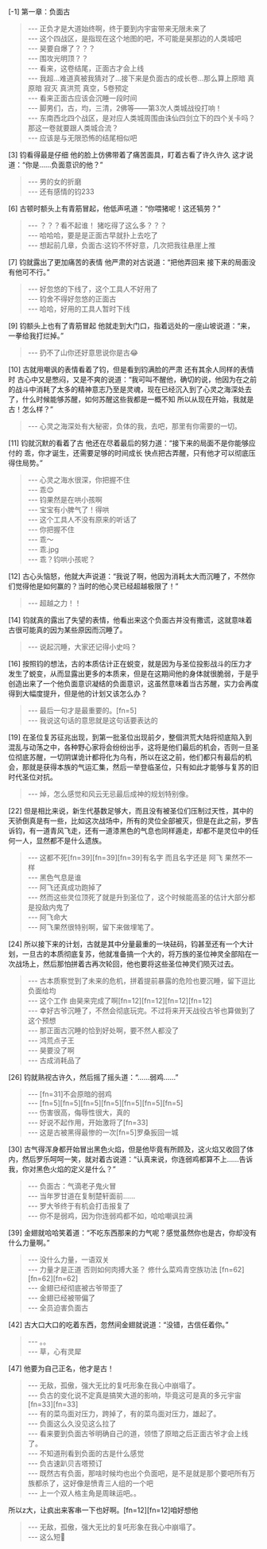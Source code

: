 
[-1] 第一章：负面古
>--- 正负才是大道始终啊，终于要到内宇宙带来无限未来了<br>
>--- 这个四战区，是指现在这个地图的吧，不可能是昊那边的人类城吧<br>
>--- 昊要自爆了？？？<br>
>--- 围攻光明顶？？<br>
>--- 看来，这卷结尾，正面古才会上线<br>
>--- 我超…难道真被我猜对了…接下来是负面古的成长卷…那么算上原暗 真原暗 寂灭 真洪荒 真空，5卷预定<br>
>--- 看来正面古应该会沉睡一段时间<br>
>--- 脚男们，古，均，三清，2佛等——第3次人类城战役打响！<br>
>--- 东南西北四个战区，是对应人类城周围由诛仙四剑立下的四个关卡吗？那这一卷就要跟人类城合流？<br>
>--- 应该是与无限恐怖的结尾相似吧<br>

[3] 钧看得最是仔细 他的脸上仿佛带着了痛苦面具，盯着古看了许久许久 这才说道：“你是……负面意识的他？”
>--- 男的女的折磨<br>
>--- 还有感情的钧233<br>

[6] 古顿时额头上有青筋冒起，他低声吼道：“你喂猪呢！这还犒劳？”
>--- ？？？看不起谁！  猪吃得了这么多？？？<br>
>--- 哈哈哈，要是是正面古早就扑上去吃了<br>
>--- 想起前几章，负面古:这钧不怀好意，几次把我往悬崖上推<br>

[7] 钧就露出了更加痛苦的表情 他严肃的对古说道：“把他弄回来 接下来的局面没有他可不行。”
>--- 好忽悠的下线了，这个工具人不好用了<br>
>--- 钧舍不得好忽悠的正面古<br>
>--- 哈哈，好用的工具人暂时下线<br>

[9] 钧额头上也有了青筋冒起 他就走到大门口，指着远处的一座山坡说道：“来，一拳给我打烂掉。”
>--- 扔不了山你还好意思说你是古😂<br>

[10] 古就用嘲讽的表情看着了钧，但是看到钧满脸的严肃 还有其余人同样的表情时 古心中又是憋闷，又是不爽的说道：“我可叫不醒他，确切的说，他因为在之前的战斗中消耗了太多的精神意志乃至是灵魂，现在已经沉入到了心灵之海深处去了，什么时候能够苏醒，如何苏醒这些我都是一概不知 所以从现在开始，我就是古！怎么样？”
>--- 心灵之海深处有大秘密，负体的我，去吧，那里有你需要的一切。<br>

[11] 钧就沉默的看着了古 他还在尽着最后的努力道：“接下来的局面不是你能够应付的 乖，你才诞生，还需要足够的时间成长 快点把古弄醒，只有他才可以彻底压得住局势。”
>--- 心灵之海水很深，你把握不住<br>
>--- 乖😊<br>
>--- 钧果然是在哄小孩啊<br>
>--- 宝宝有小脾气了！得哄<br>
>--- 这个工具人不没有原来的听话了<br>
>--- 你把握不住<br>
>--- 乖～<br>
>--- 乖.jpg<br>
>--- 乖？钧哄小孩呢？<br>

[12] 古心头恼怒，他就大声说道：“我说了啊，他因为消耗太大而沉睡了，不然你们觉得他是如何赢的？当时的他心灵已经超越极限了！”
>--- 超越之力！！<br>

[14] 钧就真的露出了失望的表情，他看出来这个负面古并没有撒谎，这就意味着古很可能真的因为某些原因而沉睡了。
>--- 说起沉睡，大家还记得小史吗？<br>

[16] 按照钧的想法，古的本质估计正在蜕变，就是因为与圣位投影战斗的压力才发生了蜕变，从而显露出更多的本质来，但是在这期间他的身体就很脆弱，于是乎创造出来了一个他负面意识凝结的负面意识，这虽然意味着当古苏醒，实力会再度得到大幅度提升，但是他的计划又该怎么办？
>--- 最后一句才是最重要的。[fn=5]<br>
>--- 我说这句话的意思就是这句话要表达的<br>

[19] 在圣位复苏征兆出现，到第一批圣位出现前夕，整個洪荒大陆将彻底陷入到混乱与动荡之中，各种野心家将会纷纷出手，这将是他们最后的机会，否则一旦圣位彻底苏醒，一切阴谋诡计都将化为乌有，所以在这之前，他们都只有最后的机会，那就是获得本族的气运汇集，然后一举登临圣位，只有如此才能够与复苏的旧时代圣位对抗。
>--- 焯，怎么感觉和风云无忌最后成神的规划特别像。<br>

[22] 但是相比来说，新生代基数足够大，而且没有被圣位们压制过天性，其中的天骄倒真是有一些，比如这次战场中，所有的灵位全部被灭，但是在此之前，罗告诉钧，有一道青风飞走，还有一道漆黑色的气息也同样遁走，却都不是灵位中的任何一人，显然都不是什么遗族。
>--- 这都不死[fn=39][fn=39][fn=39]有名字  而且名字还是 阿飞  果然不一样<br>
>--- 黑色气息是谁<br>
>--- 阿飞还真成功跑掉了<br>
>--- 然而这些灵位顶死了就是升到圣位了，这个时候能高圣的估计大部分都是投敌内鬼了<br>
>--- 阿飞命大<br>
>--- 阿飞果然很特别啊，留下来做埋笔了。<br>

[24] 所以接下来的计划，古就是其中分量最重的一块砝码，钧甚至还有一个大计划，一旦古的本质彻底复苏，他就准备搞一个大的，将万族的圣位神灵全部陷在一次战场上，然后那怕拼着古再次轮回，他也要将这些圣位神灵们陨灭过去。
>--- 古本质察觉到了未来的危机，拼着提前暴露的危险也要沉睡，留下逗比负面给均<br>
>--- 这个工作 由昊来完成了啊[fn=12][fn=12][fn=12][fn=12]<br>
>--- 幸好古爷沉睡了，不然会彻底玩完。不过将来开天战役古爷也算做到了这个预想<br>
>--- 那正面古沉睡的恰到好处啊，要不然人都没了<br>
>--- 鸿荒点子王<br>
>--- 昊要没了啊<br>
>--- 古成消耗品了<br>

[26] 钧就熟视古许久，然后摇了摇头道：“……弱鸡……”
>--- [fn=31]不会原暗的弱鸡<br>
>--- [fn=5][fn=5][fn=5][fn=5][fn=5][fn=5][fn=5]<br>
>--- 伤害很高，侮辱性很大，真的<br>
>--- 好说不起作用，开始激将了[fn=33]<br>
>--- 这是古被黑得最惨的一次[fn=5]罗桑扳回一城<br>

[30] 古气得浑身都开始冒出黑色火焰，但是他毕竟有所顾及，这火焰又收回了体内，然后罗乐呵呵一笑，就对着古说道：“认真来说，你连弱鸡都算不上……告诉我，你对黑色火焰的定义是什么？”
>--- 负面古：气滴老子鬼火冒<br>
>--- 当年罗甘道在复制楚轩面前……<br>
>--- 罗大爷终于有机会打击报复了<br>
>--- 你不是弱鸡，因为你连弱鸡都不如，哈哈嘲讽拉满<br>

[39] 金翅就哈哈笑着道：“不吃东西那来的力气呢？感觉虽然你也是古，你却没有什么力量啊。”
>--- 没什么力量，一语双关<br>
>--- 力量才是正道  否则如何肉搏大圣？ 修什么菜鸡青空族功法 [fn=62][fn=62][fn=62]<br>
>--- 金翅已经彻底被古爷带歪了<br>
>--- 金翅已经被带偏了<br>
>--- 全员迫害负面古<br>

[42] 古大口大口的吃着东西，忽然间金翅就说道：“没错，古信任着你。”
>--- 。。<br>
>--- 草，心有灵犀<br>

[47] 他要为自己正名，他才是古！
>--- 无敌，孤傲，强大无比的复吒形象在我心中崩塌了。<br>
>--- 负古的变化说不定真是搞笑大道的影响，毕竟这可是真的多元宇宙[fn=33][fn=33]<br>
>--- 有的菜鸟面对压力，跨掉了，有的菜鸟面对压力，雄起了。<br>
>--- 负面这么久没见这么拉了<br>
>--- 看来要到负面古爷明确自己的道，领悟了原暗之后正面古爷才会上线了。<br>
>--- 不知道刑看到负面的古是什么感觉<br>
>--- 负古速趴贝吉塔预订<br>
>--- 既然古有负面，那啥时候均也出个负面吧，是不是就是那个要吧所有万族都杀了，这好像是愤青三人组的一个吧<br>
>--- 上一个双人格主角是周昧运吧。。

所以z大，让疯出来客串一下也好啊。[fn=12][fn=12]咱好想他<br>
>--- 无敌，孤傲，强大无比的复吒形象在我心中崩塌了。<br>
>--- 这么短🥵<br>
